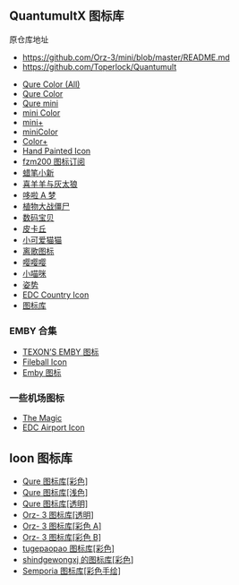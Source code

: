## QuantumultX 图标库
原仓库地址
- https://github.com/Orz-3/mini/blob/master/README.md
- https://github.com/Toperlock/Quantumult
>
>


- [Qure Color (All)](https://raw.githubusercontent.com/Koolson/Qure/master/Other/QureColor-All.json)
- [Qure Color](https://raw.githubusercontent.com/Koolson/Qure/master/Other/QureColor.json)
- [Qure mini](https://raw.githubusercontent.com/Koolson/Qure/master/Other/Quremini.json)
- [mini Color](https://raw.githubusercontent.com/Orz-3/mini/master/miniColor.json)
- [mini+](https://raw.githubusercontent.com/Orz-3/mini/master/mini+.json)
- [miniColor](https://raw.githubusercontent.com/Orz-3/mini/master/miniColor.json)
- [Color+](https://raw.githubusercontent.com/Orz-3/mini/master/Color%2B.json)
- [Hand Painted Icon](https://raw.githubusercontent.com/Semporia/Hand-Painted-icon/master/Semporia.json)
- [fzm200 图标订阅](https://raw.githubusercontent.com/fmz200/wool_scripts/main/icons/icons-all.json)
- [蜡笔小新](https://raw.githubusercontent.com/Toperlock/Quantumult/main/Shin-icons.json)
- [喜羊羊与灰太狼](https://raw.githubusercontent.com/Toperlock/Quantumult/main/Wolffy-icons.json)
- [哆啦 A 梦](https://raw.githubusercontent.com/Toperlock/Quantumult/main/D-icons.json)
- [植物大战僵尸](https://raw.githubusercontent.com/shoujiqiyuan/PVSZforQuanX/master/PVSZ.json)
- [数码宝贝](https://raw.githubusercontent.com/shoujiqiyuan/DigimonforQuanX/master/Digimon.json)
- [皮卡丘](https://raw.githubusercontent.com/shoujiqiyuan/PokemonGOforQuanX/master/PokemonGo.json)
- [小可爱猫猫](https://raw.githubusercontent.com/Yuanxsxs/QtumultX/master/Icon/Catcat.json)
- [离歌图标](https://raw.githubusercontent.com/lige47/QuanX-icon-rule/main/ligeicon.json)
- [嘤嘤嘤](https://raw.githubusercontent.com/LovedGM/Quantumult-X-TuBiao/a6da7ef83e55a098bc7e9b793a670bbdfde5e36e/yyy.json)
- [小喵咪](https://raw.githubusercontent.com/LovedGM/Quantumult-X-TuBiao/d9790e7036861013a4c8fd51990888b1674b9ee1/maomi.json)
- [姿势](https://raw.githubusercontent.com/LovedGM/Quantumult-X-TuBiao/main/zishi-cs.json)
- [EDC Country Icon](https://raw.githubusercontent.com/erdongchanyo/icon/main/edc-country-icon-gallery.json)
- [图标库](https://raw.githubusercontent.com/chxm1023/Script_X/main/icon/icons.json)

### EMBY 合集

- [TEXON’S EMBY 图标](<https://raw.githubusercontent.com/Onlookers-Group/Texonin-LAB-Public/main/Quantumult(X)/Icon/color/color.json>)
- [Fileball Icon](https://raw.githubusercontent.com/Softlyx/Fileball/main/YUAN/tubiao.json)
- [Emby 图标](https://raw.githubusercontent.com/Twoandz9/Emby-icons/main/TheRaw.json)

### 一些机场图标

- [The Magic](https://raw.githubusercontent.com/Twoandz9/TheMagic-Icons/main/TheRaw.json)
- [EDC Airport Icon](https://raw.githubusercontent.com/erdongchanyo/icon/main/edc-airport-icon-gallery.json)

## loon 图标库

- [Qure 图标库[彩色]](https://raw.githubusercontent.com/Koolson/Qure/master/Other/QureColor-All.json)
- [Qure 图标库[浅色]](https://raw.githubusercontent.com/Koolson/Qure/master/Other/QureLight-All.json)
- [Qure 图标库[透明]](https://raw.githubusercontent.com/Koolson/Qure/master/Other/Quremini.json)
- [Orz- 3 图标库[透明]](https://raw.githubusercontent.com/Orz-3/mini/master/mini.json)
- [Orz- 3 图标库[彩色 A]](https://raw.githubusercontent.com/Orz-3/mini/master/miniColor.json)
- [Orz- 3 图标库[彩色 B]](https://raw.githubusercontent.com/Orz-3/mini/master/Color%2B.json)
- [tugepaopao 图标库[彩色]](https://raw.githubusercontent.com/tugepaopao/Image-Storage/master/other/Cute.json)
- [shindgewongxj 的图标库[彩色]](https://raw.githubusercontent.com/shindgewongxj/WHATSINStash/main/icon/iconset.json)
- [Semporia 图标库[彩色手绘]](https://raw.githubusercontent.com/Semporia/Hand-Painted-icon/master/Semporia.json)
